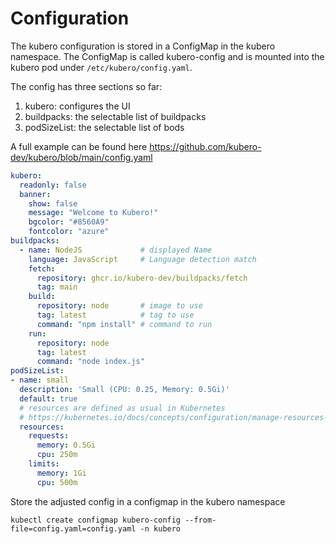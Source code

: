 # Configuration

The kubero configuration is stored in a ConfigMap in the kubero namespace. The ConfigMap is called kubero-config and is mounted into the kubero pod under `/etc/kubero/config.yaml`.

The config has three sections so far:

1. kubero: configures the UI
2. buildpacks: the selectable list of buildpacks
3. podSizeList: the selectable list of bods

A full example can be found here https://github.com/kubero-dev/kubero/blob/main/config.yaml

```yaml
kubero:
  readonly: false
  banner:
    show: false
    message: "Welcome to Kubero!"
    bgcolor: "#8560A9"
    fontcolor: "azure"
buildpacks:
  - name: NodeJS             # displayed Name
    language: JavaScript     # Language detection match
    fetch:
      repository: ghcr.io/kubero-dev/buildpacks/fetch
      tag: main
    build:
      repository: node       # image to use
      tag: latest            # tag to use
      command: "npm install" # command to run
    run:
      repository: node
      tag: latest
      command: "node index.js"
podSizeList:
- name: small
  description: 'Small (CPU: 0.25, Memory: 0.5Gi)'
  default: true
  # resources are defined as usual in Kubernetes
  # https://kubernetes.io/docs/concepts/configuration/manage-resources-containers/
  resources:
    requests:
      memory: 0.5Gi
      cpu: 250m
    limits:
      memory: 1Gi
      cpu: 500m
```

Store the adjusted config in a configmap in the kubero namespace
```
kubectl create configmap kubero-config --from-file=config.yaml=config.yaml -n kubero
```